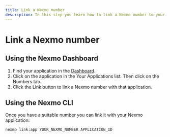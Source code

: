 ```yaml
---
title: Link a Nexmo number
description: In this step you learn how to link a Nexmo number to your application.
---
```


# Link a Nexmo number

## Using the Nexmo Dashboard

1. Find your application in the [Dashboard](https://dashboard.nexmo.com/voice/your-applications).
2. Click on the application in the Your Applications list. Then click on the Numbers tab.
3. Click the Link button to link a Nexmo number with that application.

## Using the Nexmo CLI

Once you have a suitable number you can link it with your Nexmo application:

```
nexmo link:app YOUR_NEXMO_NUMBER APPLICATION_ID
```
